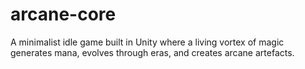 # arcane-core
A minimalist idle game built in Unity where a living vortex of magic generates mana, evolves through eras, and creates arcane artefacts.
